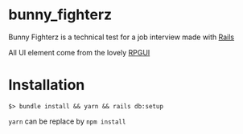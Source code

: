# bunny_fighterz
Bunny Fighterz is a technical test for a job interview made with [Rails](https://rubyonrails.org/")

All UI element come from the lovely [RPGUI](http://ronenness.github.io/RPGUI/)

# Installation
```
$> bundle install && yarn && rails db:setup
```
`yarn` can be replace by `npm install`
